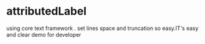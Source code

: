 attributedLabel
===============

using core text framework . set lines space and truncation so easy.IT's easy and clear demo for developer 
